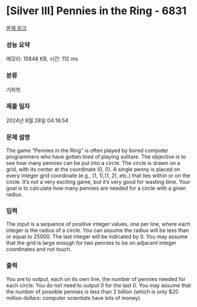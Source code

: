 # [Silver III] Pennies in the Ring - 6831 

[문제 링크](https://www.acmicpc.net/problem/6831) 

### 성능 요약

메모리: 15848 KB, 시간: 112 ms

### 분류

기하학

### 제출 일자

2024년 8월 28일 04:18:54

### 문제 설명

<p>The game “Pennies in the Ring” is often played by bored computer programmers who have gotten tired of playing solitare. The objective is to see how many pennies can be put into a circle. The circle is drawn on a grid, with its center at the coordinate (0, 0). A single penny is placed on every integer grid coordinate (e.g., (1, 1),(1, 2), etc.) that lies within or on the circle. It’s not a very exciting game, but it’s very good for wasting time. Your goal is to calculate how many pennies are needed for a circle with a given radius.</p>

### 입력 

 <p>The input is a sequence of positive integer values, one per line, where each integer is the radius of a circle. You can assume the radius will be less than or equal to 25000. The last integer will be indicated by 0. You may assume that the grid is large enough for two pennies to be on adjacent integer coordinates and not touch.</p>

### 출력 

 <p>You are to output, each on its own line, the number of pennies needed for each circle. You do not need to output 0 for the last 0. You may assume that the number of possible pennies is less than 2 billion (which is only $20 million dollars: computer scientists have lots of money).</p>

